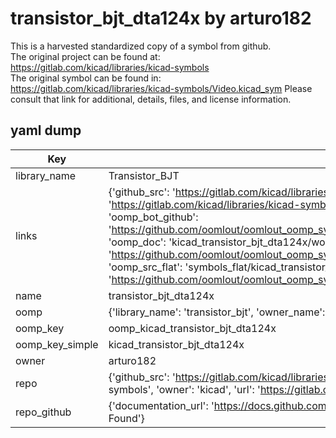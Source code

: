 # transistor_bjt_dta124x by arturo182  
This is a harvested standardized copy of a symbol from github.  
The original project can be found at:  
https://gitlab.com/kicad/libraries/kicad-symbols  
The original symbol can be found in:
https://gitlab.com/kicad/libraries/kicad-symbols/Video.kicad_sym
Please consult that link for additional, details, files, and license information.  
## yaml dump  
| Key | Value |  
| --- | --- |  
| library_name | Transistor_BJT |  
| links | {'github_src': 'https://gitlab.com/kicad/libraries/kicad-symbols/Video.kicad_sym', 'github_src_repo': 'https://gitlab.com/kicad/libraries/kicad-symbols', 'oomp_bot': 'kicad_transistor_bjt_dta124x/working', 'oomp_bot_github': 'https://github.com/oomlout/oomlout_oomp_symbol_bot/tree/main/kicad_transistor_bjt_dta124x/working', 'oomp_doc': 'kicad_transistor_bjt_dta124x/working', 'oomp_doc_github': 'https://github.com/oomlout/oomlout_oomp_symbol_doc/tree/main/kicad_transistor_bjt_dta124x/working', 'oomp_src_flat': 'symbols_flat/kicad_transistor_bjt_dta124x/working', 'oomp_src_flat_github': 'https://github.com/oomlout/oomlout_oomp_symbol_src/tree/main/kicad_transistor_bjt_dta124x/working'} |  
| name | transistor_bjt_dta124x |  
| oomp | {'library_name': 'transistor_bjt', 'owner_name': 'kicad', 'symbol_name': 'transistor_bjt_dta124x'} |  
| oomp_key | oomp_kicad_transistor_bjt_dta124x |  
| oomp_key_simple | kicad_transistor_bjt_dta124x |  
| owner | arturo182 |  
| repo | {'github_src': 'https://gitlab.com/kicad/libraries/kicad-symbols/Video.kicad_sym', 'name': 'libraries/kicad-symbols', 'owner': 'kicad', 'url': 'https://gitlab.com/kicad/libraries/kicad-symbols'} |  
| repo_github | {'documentation_url': 'https://docs.github.com/rest/repos/repos#get-a-repository', 'message': 'Not Found'} |  

